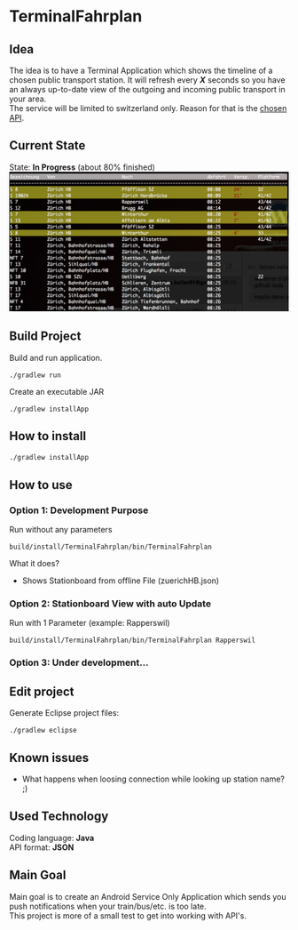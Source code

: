 # TerminalFahrplan
## Idea
The idea is to have a Terminal Application which shows the timeline of a chosen public transport station. It will refresh every ***X*** seconds so you have an always up-to-date view of the outgoing and incoming public transport in your area.  
The service will be limited to switzerland only. Reason for that is the [chosen API](http://transport.opendata.ch "Swiss public transport API").
## Current State
State: **In Progress** (about 80% finished)  
![Main Stationboard View](img/mainView2.png "Stationboard")
## Build Project

Build and run application.

```
./gradlew run
```

Create an executable JAR

```
./gradlew installApp
```
## How to install
```
./gradlew installApp
```
## How to use
### Option 1: Development Purpose
Run without any parameters

```
build/install/TerminalFahrplan/bin/TerminalFahrplan
```	
What it does?  

* Shows Stationboard from offline File (zuerichHB.json)

### Option 2: Stationboard View with auto Update
Run with 1 Parameter (example: Rapperswil)

```
build/install/TerminalFahrplan/bin/TerminalFahrplan Rapperswil
```	
### Option 3: Under development...
		
## Edit project

Generate Eclipse project files:

```
./gradlew eclipse
```
## Known issues
- What happens when loosing connection while looking up station name? ;)

## Used Technology
Coding language: **Java**  
API format:	**JSON**
## Main Goal
Main goal is to create an Android Service Only Application which sends you push notifications when your train/bus/etc. is too late.  
This project is more of a small test to get into working with API's.




